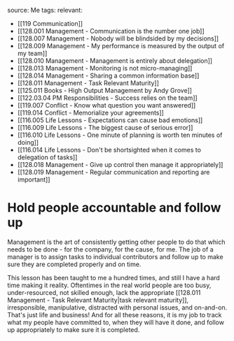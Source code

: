 source: Me
tags:
relevant:
- [[119 Communication]]
- [[128.001 Management - Communication is the number one job]]
- [[128.007 Management - Nobody will be blindsided by my decisions]]
- [[128.009 Management - My performance is measured by the output of my team]]
- [[128.010 Management - Management is entirely about delegation]]
- [[128.013 Management - Monitoring is not micro-managing]]
- [[128.014 Management - Sharing a common information base]]
- [[128.011 Management - Task Relevant Maturity]]
- [[125.011 Books - High Output Management by Andy Grove]]
- [[122.03.04 PM Responsibilities - Success relies on the team]]
- [[119.007 Conflict - Know what question you want answered]]
- [[119.014 Conflict - Memorialize your agreements]]
- [[116.005 Life Lessons - Expectations can cause bad emotions]]
- [[116.009 Life Lessons - The biggest cause of serious error]]
- [[116.010 Life Lessons - One minute of planning is worth ten minutes of doing]]
- [[116.014 Life Lessons - Don't be shortsighted when it comes to delegation of tasks]]
- [[128.018 Management - Give up control then manage it appropriately]]
- [[128.019 Management - Regular communication and reporting are important]]

# Hold people accountable and follow up

Management is the art of consistently getting other people to do that which needs to be done - for the company, for the cause, for me. The job of a manager is to assign tasks to individual contributors and follow up to make sure they are completed properly and on time.

This lesson has been taught to me a hundred times, and still I have a hard time making it reality. Oftentimes in the real world people are too busy, under-resourced, not skilled enough, lack the appropriate [[128.011 Management - Task Relevant Maturity|task relevant maturity]], irresponsible, manipulative, distracted with personal issues, and on-and-on. That's just life and business! And for all these reasons, it is my job to track what my people have committed to, when they will have it done, and follow up appropriately to make sure it is completed.
